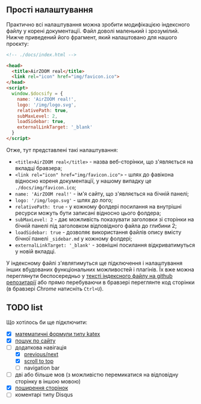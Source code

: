 ## Прості налаштування

Практично всі налаштування можна зробити модифікацією індексного файлу у корені документації. Файл доволі маленький і зрозумілий. Нижче приведений його фрагмент, який налаштовано для нашого проєкту:

```html
<!-- ./docs/index.html -->

<head>
  <title>AirZOOM real</title>
  <link rel="icon" href="img/favicon.ico">
</head>
<script>
  window.$docsify = {
    name: 'AirZOOM real!',
    logo: '/img/logo.svg',
    relativePath: true,
    subMaxLevel: 2,
    loadSidebar: true,
    externalLinkTarget: '_blank'
  }
</script>
```

Отже, тут представлені такі налаштування:

- `<title>AirZOOM real</title>` - назва веб-сторінки, що з'являється на вкладці бравзера;
- `<link rel="icon" href="img/favicon.ico">` - шлях до фавікона відносно кореня документації, у нашому випадку це `./docs/img/favicon.ico`;
- `name: 'AirZOOM real!'` - ім'я сайту, що з'являється на бічній панелі;
- `logo: '/img/logo.svg'` - шлях до лого;
- `relativePath: true` - у кожному фолдері посилання на внутрішні ресурси можуть бути записані відносно цього фолдера;
- `subMaxLevel: 2` - дає можливість показувати заголовки зі сторінки на бічній панелі під заголовком відповідного файла до глибини 2;
- `loadSidebar: true` - дозволяє використання файлів опису вмісту бічної панелі `_sidebar.md` у кожному фолдері;
- `externalLinkTarget: '_blank'` - зовнішні посилання відкриватимуться у новій вкладці.

У індексному файлі з'являтимуться ще підключення і налаштування інших вбудованих функціональних можливостей і плагінів. Їх вже можна переглянути беспосередньо у [тексті індексного файлу на github репозитарії](https://github.com/protw/azreal/blob/main/docs/index.html) або прямо перебуваючи в бравзері переглянте код сторінки (в бравзері *Chrome* натисніть `Ctrl+U`).

## TODO list

Що хотілось би ще підключити:

- [x] [математичні формули типу katex](https://github.com/upupming/docsify-katex)
- [x] [пошук по сайту](https://docsify.js.org/#/plugins?id=full-text-search)
- [ ] додаткова навігація
  - [x] [previous/next](https://github.com/imyelo/docsify-pagination)
  - [x] [scroll to top](https://www.npmjs.com/package/docsify-scroll-to-top)
  - [ ] navigation bar
- [ ] дві або більше мов (з можливістю перемикатися на відповідну сторінку в іншою мовою)
- [x] [поширення сторінок](https://coroo.github.io/docsify-share/)
- [ ] коментарі типу Disqus
